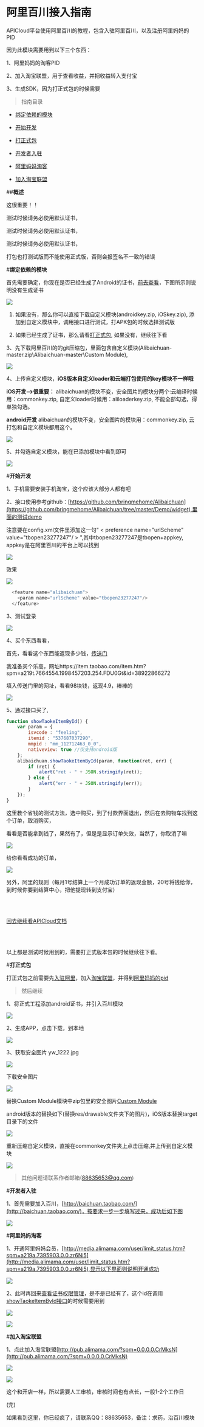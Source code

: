 # 阿里百川接入指南


APICloud平台使用阿里百川的教程，包含入驻阿里百川，以及注册阿里妈妈的PID

因为此模块需要用到以下三个东西：

1、阿里妈妈的淘客PID

2、加入淘宝联盟，用于查看收益，并把收益转入支付宝

3、生成SDK，因为打正式包的时候需要

>指南目录


* [绑定依赖的模块](#bindyilai)

* [开始开发](#开始开发)

* [打正式包](#打正式包)

* [开发者入驻](#开发者入驻)

* [阿里妈妈淘客](#阿里妈妈淘客)

* [加入淘宝联盟](#加入淘宝联盟)

##**概述**

这很重要！！

测试时候请务必使用默认证书，

测试时候请务必使用默认证书，

测试时候请务必使用默认证书，

打包也打测试版而不能使用正式版，否则会报签名不一致的错误


<div id="bindyilai"></div>

#**绑定依赖的模块**<div id="bindyilai"></div>

首先需要确定，你现在是否已经生成了Android的证书，[前去查看](http://www.apicloud.com/certificate)，下图所示则说明没有生成证书

![](./img/zs.jpg)

1. 如果没有，那么你可以直接下载自定义模块(androidkey.zip, iOSkey.zip), 添加到自定义模块中，调用接口进行测试，打APK包的时候选择测试版

2. 如果已经生成了证书，那么请看[打正式包](#打正式包), 如果没有，继续往下看

3、先下载阿里百川的的git压缩包，里面包含自定义模块(Alibaichuan-master.zip\Alibaichuan-master\Custom Module),

![](./img/xzwiki.png)

4、上传自定义模块，**iOS版本自定义loader和云端打包使用的key模块不一样哦**

**iOS开发-->很重要：** alibaichuan的模块不变，安全图片的模块分两个:云编译时候用：commonkey.zip,   自定义loader时候用：aliloaderkey.zip, 不能全部勾选，得单独勾选。

**android开发** alibaichuan的模块不变，安全图片的模块用：commonkey.zip, 云打包和自定义模块都用这个。

![](./img/sczdy.png)

5、并勾选自定义模块，能在已添加模块中看到即可

![](./img/ytjmk.png)

<div id="开始开发"></div>

#**开始开发**

1、手机需要安装手机淘宝，这个应该大部分人都有吧

2、接口使用参考github：[https://github.com/bringmehome/Alibaichuan](https://github.com/bringmehome/Alibaichuan/tree/master/Demo/widget),里面的测试demo

注意要在config.xml文件里添加这一句" < preference name="urlScheme" value="tbopen23277247"/ > ",其中tbopen23277247是tbopen+appkey, appkey是在阿里百川的平台上可以找到

![](./img/tbopenkey.png)

效果

![](./img/tbopenkey01.png)

```js
  <feature name="alibaichuan">
    <param name="urlScheme" value="tbopen23277247"/>
  </feature>
```


3、测试登录

![](./img/16.png)

4、买个东西看看，

首先，看看这个东西能返现多少钱，[传送门](http://pub.alimama.com/myunion.htm?spm=a219t.7473494.1998155389.3.ocD5gU#!/promo/self/items)

我准备买个乐高，网址https://item.taobao.com/item.htm?spm=a219t.7664554.1998457203.254.FDU0Gt&id=38922866272

填入传送门里的网址，看看98块钱，返现4.9，棒棒的

![](./img/22.png)

5、通过接口买了,

```js
function showTaokeItemById() {
	var param = {
	    isvcode : "feeling",
	    itemid : "537687037290",
	    mmpid : "mm_112712463_0_0",
	    nativeview: true //仅支持android版
	};
	alibaichuan.showTaokeItemById(param, function(ret, err) {
	    if (ret) {
	        alert("ret - " + JSON.stringify(ret));
	    } else {
	        alert("err - " + JSON.stringify(err));
	    }
	});
}
```

这里教个省钱的测试方法，选中购买，到了付款界面退出，然后在去购物车找到这个订单，取消购买，

看看是否能拿到钱了，果然有了，但是是显示订单失效，当然了，你取消了嘛

![](./img/23.png)

给你看看成功的订单，

![](./img/24.png)

另外，阿里的规则（每月1号结算上一个月成功订单的返现金额，20号将钱给你，到时候你要到结算中心，把他提现转到支付宝）

<br/>
<br/>

[回去继续看APICloud文档](http://docs.apicloud.com/端API/开放SDK/alibaichuan)

<br/>
<br/>

以上都是测试时候用到的，需要打正式版本包的时候继续往下看。

<div id="打正式包"></div>

#**打正式包**

打正式包之前需要先[入驻阿里](#开发者入驻)，加入[淘宝联盟](#加入淘宝联盟)，并得到[阿里妈妈的pid](#阿里妈妈淘客)

>然后继续

1、将正式工程添加android证书，并引入百川模块

![](./img/01.png)

2、生成APP，点击下载，到本地

![](./img/02.png)

3、获取安全图片 yw_1222.jpg

![](./img/yw1222.jpg)

下载安全图片

![](./img/dowlyw.jpg)

替换Custom Module模块中zip包里的安全图片[Custom Module](https://github.com/bringmehome/Alibaichuan/tree/master/Custom%20Module)

android版本的替换如下(替换res/drawable文件夹下的图片)，iOS版本替换target目录下的文件

![](./img/thyw1222.png)

重新压缩自定义模块，直接在commonkey文件夹上点击压缩,并上传到自定义模块

![](./img/yasuokey.png)


>其他问题请联系作者邮箱(88635653@qq.com)


<div id="开发者入驻"></div>

#**开发者入驻**

1、首先需要加入百川，[http://baichuan.taobao.com/](http://baichuan.taobao.com/)，按要求一步一步填写过来，成功后如下图

![](./img/03.png)

<div id="阿里妈妈淘客"></div>

#**阿里妈妈淘客**

1、开通阿里妈妈会员，[http://media.alimama.com/user/limit_status.htm?spm=a219a.7395903.0.0.zr6Ni5](http://media.alimama.com/user/limit_status.htm?spm=a219a.7395903.0.0.zr6Ni5),显示以下界面则说明开通成功

![](./img/07.png)

2、此时再回来[查看证书权限管理](http://console.baichuan.taobao.com/applications.htm)，是不是已经有了，这个id在调用[showTaokeItemById接口](http://docs.apicloud.com/%E7%AB%AFAPI/%E5%BC%80%E6%94%BESDK/alibaichuan#showTaokeItemById)的时候需要用到

![](./img/huoqmmid.jpg)

![](./img/mmid.jpg)

<div id="加入淘宝联盟"></div>

#**加入淘宝联盟**

1、点此加入淘宝联盟[http://pub.alimama.com/?spm=0.0.0.0.CrMksN](http://pub.alimama.com/?spm=0.0.0.0.CrMksN)

![](./img/09.png)

![](./img/10.png)

这个和开店一样，所以需要人工审核，审核时间也有点长，一般1-2个工作日

(完)

如果看到这里，你已经疯了，请联系QQ：88635653，备注：求药，治百川模块